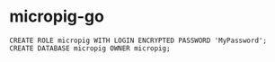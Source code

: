 micropig-go
===========

```
CREATE ROLE micropig WITH LOGIN ENCRYPTED PASSWORD 'MyPassword';
CREATE DATABASE micropig OWNER micropig;
```
